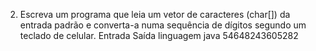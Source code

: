 2. Escreva um programa que leia um vetor de caracteres (char[]) da entrada padrão e
converta-a numa sequência de dígitos segundo um teclado de celular.
Entrada Saída
linguagem java 54648243605282